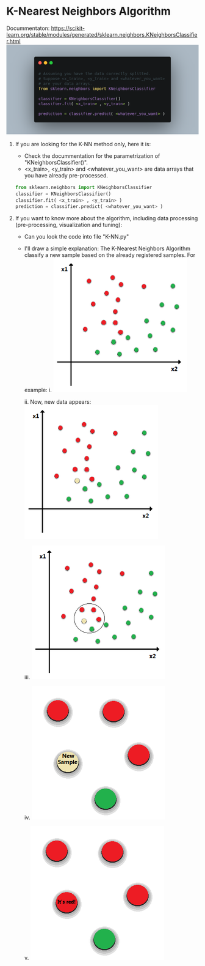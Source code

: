# K-Nearest Neighbors Algorithm

Docummentaton: https://scikit-learn.org/stable/modules/generated/sklearn.neighbors.KNeighborsClassifier.html
![KNN](Illustrations/KNN.png)



1. If you are looking for the K-NN method only, here it is:
    - Check the docummentation for the parametrization of "KNeighborsClassifier()".
    - <x_train>, <y_train> and <whatever_you_want> are data arrays that you have already pre-processed.
    ```py
    from sklearn.neighbors import KNeighborsClassifier
    classifier = KNeighborsClassifier() 
    classifier.fit( <x_train> , <y_train> )
    prediction = classifier.predict( <whatever_you_want> )
    ```



2. If you want to know more about the algorithm, including data processing (pre-processing, visualization and tuning):
    - Can you look the code into file "K-NN.py"
    - I'll draw a simple explanation:
        The K-Nearest Neighbors Algorithm classify a new sample based on the already registered samples. For example:
        i. 
        ![Data1](Illustrations/Data1.png)
        
        ii. Now, new data appears:
        ![Data2](Illustrations/Data2.png)
        
        iii.
        ![Data3](Illustrations/Data3.png)
        
        iv.
        ![Zoom](Illustrations/Zoom.png)
        
        v.
        ![Zoom2](Illustrations/Zoom2.png)
